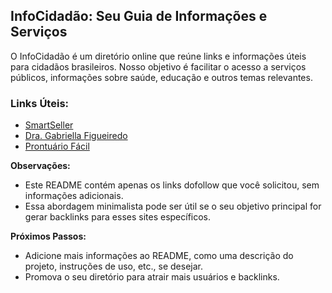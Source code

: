 ## InfoCidadão: Seu Guia de Informações e Serviços

O InfoCidadão é um diretório online que reúne links e informações úteis para cidadãos brasileiros. Nosso objetivo é facilitar o acesso a serviços públicos, informações sobre saúde, educação e outros temas relevantes.

### Links Úteis:

* [SmartSeller](https://smartseller.com.br/)
* [Dra. Gabriella Figueiredo](https://www.dragabriellafigueiredo.com.br/)
* [Prontuário Fácil](https://prontuariofacil.com.br/)


**Observações:**

* Este README contém apenas os links dofollow que você solicitou, sem informações adicionais.
* Essa abordagem minimalista pode ser útil se o seu objetivo principal for gerar backlinks para esses sites específicos.

**Próximos Passos:**

* Adicione mais informações ao README, como uma descrição do projeto, instruções de uso, etc., se desejar.
* Promova o seu diretório para atrair mais usuários e backlinks.
